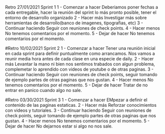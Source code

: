 Retro 27/01/2021 Sprint 1
1 - Comenzar a hacer
    Deberiamos poner fechas a cada entregable, hacer la reunión del sprint lo más pronto posible, tener el entorno de desarrollo organizado
2 - Hacer más
    Investigar más sobre herramientas de desarrollo(banco de imagenes, tipografias, etc)
3 - Continuar haciendo
    Seguir con reuniones de check points.
4 - Hacer menos
    No tenemos comentarios por el momento.
5 - Dejar de hacer
    No tenemos comentarios por el momento.

#Retro 10/02/2021 Sprint 2
1 - Comenzar a hacer
    Tener una reunión inicial en cada sprint para definir puntualmente como arrancamos. Nos vamos a reunir media hora antes de cada clase en una especie de daily.
2 - Hacer más
    Levantar la mano ni bien nos sentimos trabados con algun problema, complemetar lo aprendido con videos de youtube o de otras paginas.
3 - Continuar haciendo
    Seguir con reuniones de check points, seguir tomando de ejemplo partes de otras paginas que nos gustan.
4 - Hacer menos
    No tenemos comentarios por el momento.
5 - Dejar de hacer
    Tratar de no entrar en panico cuando algo no sale.

#Retro 03/30/2021 Sprint 3
1 - Comenzar a hacer
    EMpezar a definir el contenido de las paginas estaticas.
2 - Hacer más
    Reforzar conocimientos con videos y tutoriales.
3 - Continuar haciendo
    Seguir con reuniones de check points, seguir tomando de ejemplo partes de otras paginas que nos gustan.
4 - Hacer menos
    No tenemos comentarios por el momento.
5 - Dejar de hacer
    No dejarnos estar si algo no nos sale.
    